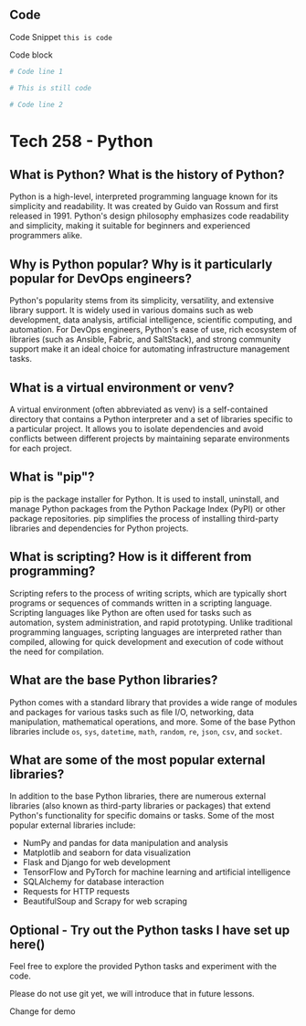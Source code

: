 


## Code

Code Snippet `this is code`

Code block 
```python
# Code line 1

# This is still code

# Code line 2
```

# Tech 258 - Python

## What is Python? What is the history of Python?

Python is a high-level, interpreted programming language known for its simplicity and readability. It was created by Guido van Rossum and first released in 1991. Python's design philosophy emphasizes code readability and simplicity, making it suitable for beginners and experienced programmers alike.

## Why is Python popular? Why is it particularly popular for DevOps engineers?

Python's popularity stems from its simplicity, versatility, and extensive library support. It is widely used in various domains such as web development, data analysis, artificial intelligence, scientific computing, and automation. For DevOps engineers, Python's ease of use, rich ecosystem of libraries (such as Ansible, Fabric, and SaltStack), and strong community support make it an ideal choice for automating infrastructure management tasks.

## What is a virtual environment or venv?

A virtual environment (often abbreviated as venv) is a self-contained directory that contains a Python interpreter and a set of libraries specific to a particular project. It allows you to isolate dependencies and avoid conflicts between different projects by maintaining separate environments for each project.

## What is "pip"?

pip is the package installer for Python. It is used to install, uninstall, and manage Python packages from the Python Package Index (PyPI) or other package repositories. pip simplifies the process of installing third-party libraries and dependencies for Python projects.

## What is scripting? How is it different from programming?

Scripting refers to the process of writing scripts, which are typically short programs or sequences of commands written in a scripting language. Scripting languages like Python are often used for tasks such as automation, system administration, and rapid prototyping. Unlike traditional programming languages, scripting languages are interpreted rather than compiled, allowing for quick development and execution of code without the need for compilation.

## What are the base Python libraries?

Python comes with a standard library that provides a wide range of modules and packages for various tasks such as file I/O, networking, data manipulation, mathematical operations, and more. Some of the base Python libraries include `os`, `sys`, `datetime`, `math`, `random`, `re`, `json`, `csv`, and `socket`.

## What are some of the most popular external libraries?

In addition to the base Python libraries, there are numerous external libraries (also known as third-party libraries or packages) that extend Python's functionality for specific domains or tasks. Some of the most popular external libraries include:
- NumPy and pandas for data manipulation and analysis
- Matplotlib and seaborn for data visualization
- Flask and Django for web development
- TensorFlow and PyTorch for machine learning and artificial intelligence
- SQLAlchemy for database interaction
- Requests for HTTP requests
- BeautifulSoup and Scrapy for web scraping

## Optional - Try out the Python tasks I have set up here()

Feel free to explore the provided Python tasks and experiment with the code.

Please do not use git yet, we will introduce that in future lessons.

Change for demo
